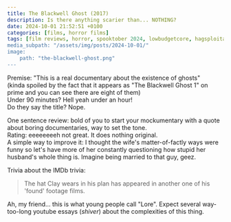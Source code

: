 ```yaml
---
title: The Blackwell Ghost (2017)
description: Is there anything scarier than... NOTHING?
date: 2024-10-01 21:52:51 +0100
categories: [films, horror films]
tags: [film reviews, horror, spooktober 2024, lowbudgetcore, hagsploitation, haunted-housesploitation, they don't say the title]
media_subpath: "/assets/img/posts/2024-10-01/"
image:
    path: "the-blackwell-ghost.png"
---
```

<span class="reviewsection">Premise:</span> "This is a real documentary about the existence of ghosts"<br/>
(kinda spoiled by the fact that it appears as "The Blackwell Ghost 1" on prime and you can see there are eight of them)<br/>
<span class="reviewsection">Under 90 minutes?</span> Hell yeah under an hour!<br/>
<span class="reviewsection">Do they say the title?</span> Nope.

<span class="reviewsection">One sentence review:</span> bold of you to start your mockumentary with a quote about boring documentaries, way to set the tone.<br/>
<span class="reviewsection">Rating:</span> eeeeeeeeh not great. It does nothing original.<br/>
<span class="reviewsection">A simple way to improve it:</span> I thought the wife's matter-of-factly ways were funny so let's have more of her constantly questioning how stupid her husband's whole thing is. Imagine being married to that guy, geez.

<span class="reviewsection">Trivia about the IMDb trivia:</span>
> The hat Clay wears in his plan has appeared in another one of his 'found' footage films.

Ah, my friend... this is what young people call "Lore". Expect several way-too-long youtube essays (*shiver*) about the complexities of this thing.